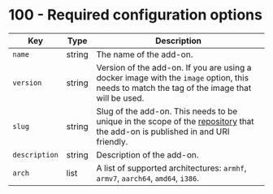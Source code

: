 # 100 - Required configuration options

| Key | Type | Description |
| -- | -- | -- |
| ```name``` | string | The name of the add-on. |
| ```version``` | string | Version of the add-on. If you are using a docker image with the ```image``` option, this needs to match the tag of the image that will be used. |
| ```slug``` | string | Slug of the add-on. This needs to be unique in the scope of the [repository](https://developers.home-assistant.io/docs/add-ons/repository) that the add-on is published in and URI friendly. |
| ```description``` | string | Description of the add-on. |
| ```arch``` | list | A list of supported architectures: ```armhf```, ```armv7```, ```aarch64```, ```amd64```, ```i386```. |
